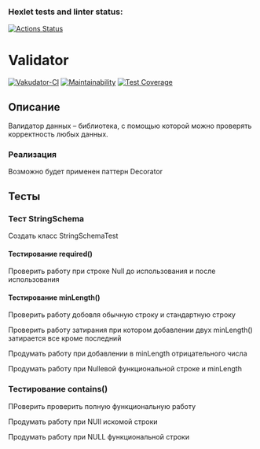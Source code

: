 ### Hexlet tests and linter status:
[![Actions Status](https://github.com/AlexSorb/java-project-78/actions/workflows/hexlet-check.yml/badge.svg)](https://github.com/AlexSorb/java-project-78/actions)

# Validator
[![Vakudator-CI](https://github.com/AlexSorb/java-project-78/actions/workflows/validator-CI.yml/badge.svg)](https://github.com/AlexSorb/java-project-78/actions/workflows/validator-CI.yml)
[![Maintainability](https://api.codeclimate.com/v1/badges/8d20511ba2a3768047f9/maintainability)](https://codeclimate.com/github/AlexSorb/java-project-78/maintainability)
[![Test Coverage](https://api.codeclimate.com/v1/badges/8d20511ba2a3768047f9/test_coverage)](https://codeclimate.com/github/AlexSorb/java-project-78/test_coverage)

## Описание
Валидатор данных – библиотека, с помощью которой можно проверять корректность любых данных. 


### Реализация 

Возможно будет применен паттерн Decorator 


## Тесты

### Тест StringSchema
Создать класс StringSchemaTest

#### Тестирование required()
Проверить работу при строке Null до использования и после использования

#### Тестирование minLength()
Проверить работу добовля обычную строку и стандартную строку

Проверить работу затирания при котором добавлении двух minLength()
затирается все кроме последний

Продумать работу при добавлении в minLength отрицательного числа

Продумать работу при Nullевой функциональной строке и minLength

### Тестирование contains() 
ПРоверить проверить полную функциональную работу 

Продумать работу при NUll искомой строки 

Продумать работу при NULL функциональной строки 